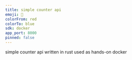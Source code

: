 ```yaml
---
title: simple counter api
emoji: 💯
colorFrom: red
colorTo: blue
sdk: docker
app_port: 8000
pinned: false
---
```


simple counter api written in rust used as hands-on docker